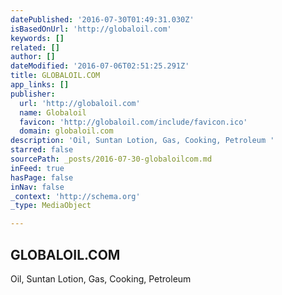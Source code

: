 ```yaml
---
datePublished: '2016-07-30T01:49:31.030Z'
isBasedOnUrl: 'http://globaloil.com'
keywords: []
related: []
author: []
dateModified: '2016-07-06T02:51:25.291Z'
title: GLOBALOIL.COM
app_links: []
publisher:
  url: 'http://globaloil.com'
  name: Globaloil
  favicon: 'http://globaloil.com/include/favicon.ico'
  domain: globaloil.com
description: 'Oil, Suntan Lotion, Gas, Cooking, Petroleum '
starred: false
sourcePath: _posts/2016-07-30-globaloilcom.md
inFeed: true
hasPage: false
inNav: false
_context: 'http://schema.org'
_type: MediaObject

---
```

<article style=""><h1>GLOBALOIL.COM</h1><p>Oil, Suntan Lotion, Gas, Cooking, Petroleum </p></article>